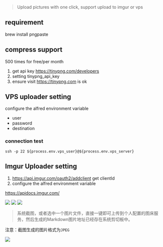 > Upload pictures with one click, support upload to imgur or vps


## requirement

brew install pngpaste


## compress support

500 times for free/per month

1. get api key https://tinypng.com/developers
2. setting tinypng_api_key
3. ensure visit https://tinypng.com is ok

## VPS uploader setting

configure the alfred environment variable

- user
- password
- destination
 
### connection test

`ssh -p 22 ${process.env.vps_user}@${process.env.vps_server}`


## Imgur Uploader setting
1. https://api.imgur.com/oauth2/addclient
   get clientId
2. configure the alfred environment variable

https://apidocs.imgur.com/


![](https://img.shields.io/badge/version-v2.7-green?style=for-the-badge)
[![](https://img.shields.io/badge/download-click-blue?style=for-the-badge)](https://github.com/alanhg/alfred-workflows/raw/master/pic-uploader/Pic%20Uploader.alfredworkflow)
[![](https://img.shields.io/badge/plist-link-important?style=for-the-badge)](https://raw.githubusercontent.com/alanhg/alfred-workflows/master/pic-uploader/src/info.plist)


<!-- more -->
> 系统截图，或者选中一个图片文件，直接一键即可上传到个人配置的图床服务，然后生成的Markdown图片地址已经存在系统剪切板中。


注意：截图生成的图片格式为`JPEG`

![](./2020-04-04-221152.gif)
